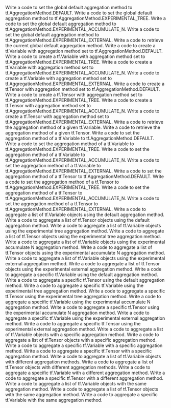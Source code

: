 Write a code to set the global default aggregation method to tf.AggregationMethod.DEFAULT.
Write a code to set the global default aggregation method to tf.AggregationMethod.EXPERIMENTAL_TREE.
Write a code to set the global default aggregation method to tf.AggregationMethod.EXPERIMENTAL_ACCUMULATE_N.
Write a code to set the global default aggregation method to tf.AggregationMethod.EXPERIMENTAL_EXTERNAL.
Write a code to retrieve the current global default aggregation method.
Write a code to create a tf.Variable with aggregation method set to tf.AggregationMethod.DEFAULT.
Write a code to create a tf.Variable with aggregation method set to tf.AggregationMethod.EXPERIMENTAL_TREE.
Write a code to create a tf.Variable with aggregation method set to tf.AggregationMethod.EXPERIMENTAL_ACCUMULATE_N.
Write a code to create a tf.Variable with aggregation method set to tf.AggregationMethod.EXPERIMENTAL_EXTERNAL.
Write a code to create a tf.Tensor with aggregation method set to tf.AggregationMethod.DEFAULT.
Write a code to create a tf.Tensor with aggregation method set to tf.AggregationMethod.EXPERIMENTAL_TREE.
Write a code to create a tf.Tensor with aggregation method set to tf.AggregationMethod.EXPERIMENTAL_ACCUMULATE_N.
Write a code to create a tf.Tensor with aggregation method set to tf.AggregationMethod.EXPERIMENTAL_EXTERNAL.
Write a code to retrieve the aggregation method of a given tf.Variable.
Write a code to retrieve the aggregation method of a given tf.Tensor.
Write a code to set the aggregation method of a tf.Variable to tf.AggregationMethod.DEFAULT.
Write a code to set the aggregation method of a tf.Variable to tf.AggregationMethod.EXPERIMENTAL_TREE.
Write a code to set the aggregation method of a tf.Variable to tf.AggregationMethod.EXPERIMENTAL_ACCUMULATE_N.
Write a code to set the aggregation method of a tf.Variable to tf.AggregationMethod.EXPERIMENTAL_EXTERNAL.
Write a code to set the aggregation method of a tf.Tensor to tf.AggregationMethod.DEFAULT.
Write a code to set the aggregation method of a tf.Tensor to tf.AggregationMethod.EXPERIMENTAL_TREE.
Write a code to set the aggregation method of a tf.Tensor to tf.AggregationMethod.EXPERIMENTAL_ACCUMULATE_N.
Write a code to set the aggregation method of a tf.Tensor to tf.AggregationMethod.EXPERIMENTAL_EXTERNAL.
Write a code to aggregate a list of tf.Variable objects using the default aggregation method.
Write a code to aggregate a list of tf.Tensor objects using the default aggregation method.
Write a code to aggregate a list of tf.Variable objects using the experimental tree aggregation method.
Write a code to aggregate a list of tf.Tensor objects using the experimental tree aggregation method.
Write a code to aggregate a list of tf.Variable objects using the experimental accumulate N aggregation method.
Write a code to aggregate a list of tf.Tensor objects using the experimental accumulate N aggregation method.
Write a code to aggregate a list of tf.Variable objects using the experimental external aggregation method.
Write a code to aggregate a list of tf.Tensor objects using the experimental external aggregation method.
Write a code to aggregate a specific tf.Variable using the default aggregation method.
Write a code to aggregate a specific tf.Tensor using the default aggregation method.
Write a code to aggregate a specific tf.Variable using the experimental tree aggregation method.
Write a code to aggregate a specific tf.Tensor using the experimental tree aggregation method.
Write a code to aggregate a specific tf.Variable using the experimental accumulate N aggregation method.
Write a code to aggregate a specific tf.Tensor using the experimental accumulate N aggregation method.
Write a code to aggregate a specific tf.Variable using the experimental external aggregation method.
Write a code to aggregate a specific tf.Tensor using the experimental external aggregation method.
Write a code to aggregate a list of tf.Variable objects with a specific aggregation method.
Write a code to aggregate a list of tf.Tensor objects with a specific aggregation method.
Write a code to aggregate a specific tf.Variable with a specific aggregation method.
Write a code to aggregate a specific tf.Tensor with a specific aggregation method.
Write a code to aggregate a list of tf.Variable objects with different aggregation methods.
Write a code to aggregate a list of tf.Tensor objects with different aggregation methods.
Write a code to aggregate a specific tf.Variable with a different aggregation method.
Write a code to aggregate a specific tf.Tensor with a different aggregation method.
Write a code to aggregate a list of tf.Variable objects with the same aggregation method.
Write a code to aggregate a list of tf.Tensor objects with the same aggregation method.
Write a code to aggregate a specific tf.Variable with the same aggregation method.